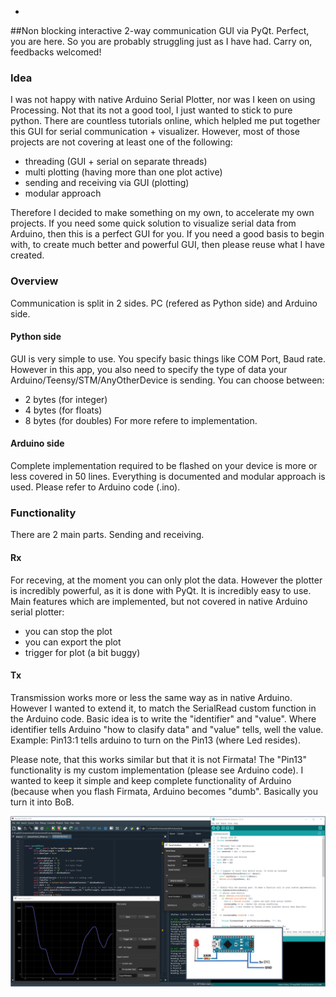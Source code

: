  -
 ##Non blocking interactive 2-way communication GUI via PyQt.
 Perfect, you are here. So you are probably struggling just as I have had. Carry on, feedbacks welcomed!
 
 ### Idea
 I was not happy with native Arduino Serial Plotter, nor was I keen on using Processing. Not that its not a good tool, I just wanted to stick to pure python. 
 There are countless tutorials online, which helpled me put together this GUI for serial communication + visualizer. 
 However, most of those projects are not covering at least one of the following:
 - threading (GUI + serial on separate threads)
 - multi plotting (having more than one plot active)
 - sending and receiving via GUI (plotting)
 - modular approach
 
 Therefore I decided to make something on my own, to accelerate my own projects.
 If you need some quick solution to visualize serial data from Arduino, then this is a perfect GUI for you.
 If you need a good basis to begin with, to create much better and powerful GUI, then please reuse what I have created. 
 
 ### Overview
 Communication is split in 2 sides. PC (refered as Python side) and Arduino side. 
 #### Python side
 GUI is very simple to use. You specify basic things like COM Port, Baud rate. However in this app, you also need to specify the type of data your Arduino/Teensy/STM/AnyOtherDevice is sending. 
 You can choose between:
 - 2 bytes (for integer)
 - 4 bytes (for floats)
 - 8 bytes (for doubles)
 For more refere to implementation.
 
 
 #### Arduino side
 Complete implementation required to be flashed on your device is more or less covered in 50 lines. Everything is documented and modular approach is used. Please refer to Arduino code (.ino). 
 
 ### Functionality
 There are 2 main parts. Sending and receiving. 
 #### Rx
 For receving, at the moment you can only plot the data. However the plotter is incredibly powerful, as it is done with PyQt. It is incredibly easy to use. 
 Main features which are implemented, but not covered in native Arduino serial plotter:
 - you can stop the plot
 - you can export the plot
 - trigger for plot (a bit buggy)
 
 #### Tx
 Transmission works more or less the same way as in native Arduino. However I wanted to extend it, to match the SerialRead custom function in the Arduino code. 
 Basic idea is to write the "identifier" and "value". Where identifier tells Arduino "how to clasify data" and "value" tells, well the value. 
 Example: Pin13:1 tells arduino to turn on the Pin13 (where Led resides).
 
 Please note, that this works similar but that it is not Firmata! The "Pin13" functionality is my custom implementation (please see Arduino code). 
 I wanted to keep it simple and keep complete functionality of Arduino (because when you flash Firmata, Arduino becomes "dumb". Basically you turn it into BoB.
 
 
![alt text](https://github.com/aljazjelen/PyArduinoSerial/blob/main/frontImage.png?raw=true)